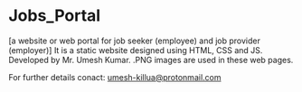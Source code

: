 # Jobs_Portal 
[a website or web portal for job seeker (employee) and job provider (employer)]
It is a static website designed using HTML, CSS and JS.
Developed by Mr. Umesh Kumar. 
.PNG images are used in these web pages.

For further details conact: umesh-killua@protonmail.com